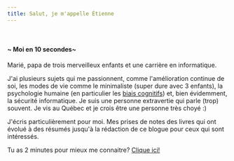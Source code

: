 ```yaml
---
title: Salut, je m'appelle Étienne
---
```


<br />

#### ~ Moi en 10 secondes~

Marié, papa de trois merveilleux enfants et une carrière en informatique. 

J'ai plusieurs sujets qui me passionnent, comme l'amélioration continue de soi, les modes de vie comme le minimaliste (super dure avec 3 enfants), la psychologie humaine (en particulier les [biais cognitifs](https://fr.wikipedia.org/wiki/Biais_cognitif)) et, bien évidemment, la sécurité informatique.
Je suis une personne extravertie qui parle (trop) souvent. Je vis au Québec et je crois être une personne très choyé :) 


J'écris particulièrement pour moi. Mes prises de notes des livres qui ont évolué à des résumés jusqu'à la rédaction de ce blogue pour ceux qui sont intéressés.


Tu as 2 minutes pour mieux me connaitre? [Clique ici!](/about/)

